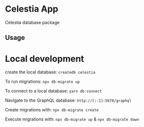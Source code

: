 # Celestia App

Celestia database package

## Usage

# Local development
create the local database:
`createdb celestia`

To run migrations:
`npx db-migrate up`

To connect to a local database:
`yarn db:connect`

Navigate to the GraphQL database:
`http://[::1]:5678/graphql`

Create migrations with:
`npx db-migrate create`

Execute migrations with:
`npx db-migrate up` & `npx db-migrate down`